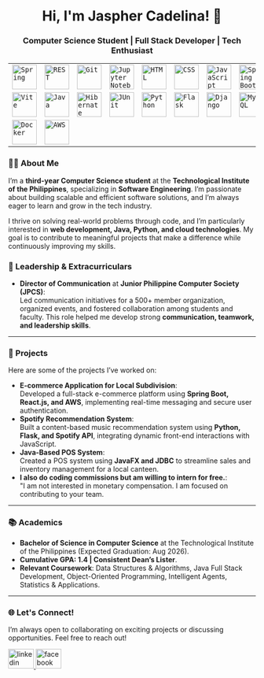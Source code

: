 <div align="center">
  <h1>Hi, I'm Jaspher Cadelina! 👋</h1>
  <h3>Computer Science Student | Full Stack Developer | Tech Enthusiast</h3>
</div>


<div align="center">
	<table>
		<tr>
			<td><code><img width="50" src="https://raw.githubusercontent.com/marwin1991/profile-technology-icons/refs/heads/main/icons/spring.png" alt="Spring" title="Spring"/></code></td>
			<td><code><img width="50" src="https://raw.githubusercontent.com/marwin1991/profile-technology-icons/refs/heads/main/icons/rest.png" alt="REST" title="REST"/></code></td>
			<td><code><img width="50" src="https://raw.githubusercontent.com/marwin1991/profile-technology-icons/refs/heads/main/icons/git.png" alt="Git" title="Git"/></code></td>
			<td><code><img width="50" src="https://raw.githubusercontent.com/marwin1991/profile-technology-icons/refs/heads/main/icons/jupyter_notebook.png" alt="Jupyter Notebook" title="Jupyter Notebook"/></code></td>
			<td><code><img width="50" src="https://raw.githubusercontent.com/marwin1991/profile-technology-icons/refs/heads/main/icons/html.png" alt="HTML" title="HTML"/></code></td>
			<td><code><img width="50" src="https://raw.githubusercontent.com/marwin1991/profile-technology-icons/refs/heads/main/icons/css.png" alt="CSS" title="CSS"/></code></td>
			<td><code><img width="50" src="https://raw.githubusercontent.com/marwin1991/profile-technology-icons/refs/heads/main/icons/javascript.png" alt="JavaScript" title="JavaScript"/></code></td>
			<td><code><img width="50" src="https://raw.githubusercontent.com/marwin1991/profile-technology-icons/refs/heads/main/icons/spring_boot.png" alt="Spring Boot" title="Spring Boot"/></code></td>
			<td><code><img width="50" src="https://raw.githubusercontent.com/marwin1991/profile-technology-icons/refs/heads/main/icons/react.png" alt="React" title="React"/></code></td>
		</tr>
		<tr>
			<td><code><img width="50" src="https://raw.githubusercontent.com/marwin1991/profile-technology-icons/refs/heads/main/icons/vite.png" alt="Vite" title="Vite"/></code></td>
			<td><code><img width="50" src="https://raw.githubusercontent.com/marwin1991/profile-technology-icons/refs/heads/main/icons/java.png" alt="Java" title="Java"/></code></td>
			<td><code><img width="50" src="https://raw.githubusercontent.com/marwin1991/profile-technology-icons/refs/heads/main/icons/hibernate.png" alt="Hibernate" title="Hibernate"/></code></td>
			<td><code><img width="50" src="https://raw.githubusercontent.com/marwin1991/profile-technology-icons/refs/heads/main/icons/junit.png" alt="JUnit" title="JUnit"/></code></td>
			<td><code><img width="50" src="https://raw.githubusercontent.com/marwin1991/profile-technology-icons/refs/heads/main/icons/python.png" alt="Python" title="Python"/></code></td>
			<td><code><img width="50" src="https://raw.githubusercontent.com/marwin1991/profile-technology-icons/refs/heads/main/icons/flask.png" alt="Flask" title="Flask"/></code></td>
			<td><code><img width="50" src="https://raw.githubusercontent.com/marwin1991/profile-technology-icons/refs/heads/main/icons/django.png" alt="Django" title="Django"/></code></td>
			<td><code><img width="50" src="https://raw.githubusercontent.com/marwin1991/profile-technology-icons/refs/heads/main/icons/mysql.png" alt="MySQL" title="MySQL"/></code></td>
		</tr>
		<tr>
			<td><code><img width="50" src="https://raw.githubusercontent.com/marwin1991/profile-technology-icons/refs/heads/main/icons/docker.png" alt="Docker" title="Docker"/></code></td>
			<td><code><img width="50" src="https://raw.githubusercontent.com/marwin1991/profile-technology-icons/refs/heads/main/icons/aws.png" alt="AWS" title="AWS"/></code></td>
		</tr>
	</table>
</div>




### 👨‍💻 About Me
I’m a **third-year Computer Science student** at the **Technological Institute of the Philippines**, specializing in **Software Engineering**. I’m passionate about building scalable and efficient software solutions, and I’m always eager to learn and grow in the tech industry.  

I thrive on solving real-world problems through code, and I’m particularly interested in **web development, Java, Python, and cloud technologies**. My goal is to contribute to meaningful projects that make a difference while continuously improving my skills.

### 🌟 Leadership & Extracurriculars
- **Director of Communication** at **Junior Philippine Computer Society (JPCS)**:  
  Led communication initiatives for a 500+ member organization, organized events, and fostered collaboration among students and faculty. This role helped me develop strong **communication, teamwork, and leadership skills**.

---

### 🚀 Projects
Here are some of the projects I’ve worked on:
- **E-commerce Application for Local Subdivision**:  
  Developed a full-stack e-commerce platform using **Spring Boot, React.js, and AWS**, implementing real-time messaging and secure user authentication.
- **Spotify Recommendation System**:  
  Built a content-based music recommendation system using **Python, Flask, and Spotify API**, integrating dynamic front-end interactions with JavaScript.
- **Java-Based POS System**:  
  Created a POS system using **JavaFX and JDBC** to streamline sales and inventory management for a local canteen.
- **I also do coding commissions but am willing to intern for free.**:  
  "I am not interested in monetary compensation. I am focused on contributing to your team.

---

### 📚 Academics
- **Bachelor of Science in Computer Science** at the Technological Institute of the Philippines (Expected Graduation: Aug 2026).  
- **Cumulative GPA: 1.4 | Consistent Dean’s Lister**.  
- **Relevant Coursework**: Data Structures & Algorithms, Java Full Stack Development, Object-Oriented Programming, Intelligent Agents, Statistics & Applications.

---

### 🌐 Let's Connect!
I’m always open to collaborating on exciting projects or discussing opportunities. Feel free to reach out!

<div align="left">
  <a href="https://www.linkedin.com/in/jaspher-cadelina-2151a423b/" target="_blank">
    <img src="https://raw.githubusercontent.com/maurodesouza/profile-readme-generator/master/src/assets/icons/social/linkedin/default.svg" width="52" height="40" alt="linkedin logo" />
  </a>
  
  <a href="https://www.facebook.com/jaspher.cadelina.3" target="_blank">
    <img src="https://raw.githubusercontent.com/maurodesouza/profile-readme-generator/master/src/assets/icons/social/facebook/default.svg" width="52" height="40" alt="facebook logo" />
  </a>
</div>
